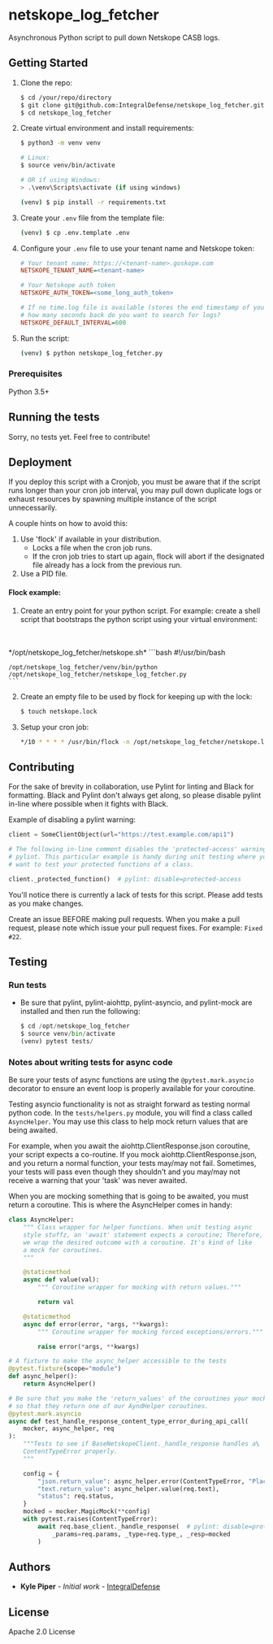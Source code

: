 # netskope_log_fetcher

Asynchronous Python script to pull down Netskope CASB logs.

## Getting Started

1. Clone the repo:

    ```bash
    $ cd /your/repo/directory
    $ git clone git@github.com:IntegralDefense/netskope_log_fetcher.git
    $ cd netskope_log_fetcher
    ```
2. Create virtual environment and install requirements:

    ```bash
    $ python3 -m venv venv
 
    # Linux:
    $ source venv/bin/activate
 
    # OR if using Windows:
    > .\venv\Scripts\activate (if using windows)
 
    (venv) $ pip install -r requirements.txt
    ```

3. Create your `.env` file from the template file:

    ```bash
    (venv) $ cp .env.template .env
    ```

4. Configure your `.env` file to use your tenant name and Netskope token:

    ```ini
    # Your tenant name: https://<tenant-name>.goskope.com
    NETSKOPE_TENANT_NAME=<tenant-name>

    # Your Netskope auth token
    NETSKOPE_AUTH_TOKEN=<some_long_auth_token>

    # If no time.log file is available (stores the end timestamp of your last run),
    # how many seconds back do you want to search for logs?
    NETSKOPE_DEFAULT_INTERVAL=600
    ```

5. Run the script:

    ```bash
    (venv) $ python netskope_log_fetcher.py
    ```

### Prerequisites

Python 3.5+

## Running the tests

Sorry, no tests yet. Feel free to contribute!

## Deployment

If you deploy this script with a Cronjob, you must be aware that if the script runs
longer than your cron job interval, you may pull down duplicate logs or exhaust resources
by spawning multiple instance of the script unnecessarily.

A couple hints on how to avoid this:
1. Use 'flock' if available in your distribution.
    - Locks a file when the cron job runs.
    - If the cron job tries to start up again, flock will abort if the designated file already has a lock
    from the previous run.
2. Use a PID file.

#### Flock example:
1. Create an entry point for your python script. For example: create a shell script that
bootstraps the python script using your virtual environment:
<br>
<br>
    */opt/netskope_log_fetcher/netskope.sh*
    ```bash
    #!/usr/bin/bash

    /opt/netskope_log_fetcher/venv/bin/python /opt/netskope_log_fetcher/netskope_log_fetcher.py
    ```
2. Create an empty file to be used by flock for keeping up with the lock:
    ```bash
    $ touch netskope.lock
    ```
3. Setup your cron job:
    ```bash
    */10 * * * * /usr/bin/flock -n /opt/netskope_log_fetcher/netskope.lock /opt/netskope_log_fetcher/netskope.sh >> /some/cron/log/file.log 2>&1
    ```

## Contributing

For the sake of brevity in collaboration, use Pylint for linting and Black for formatting. Black and Pylint
don't always get along, so please disable pylint in-line where possible when it fights with Black.

Example of disabling a pylint warning:
```python
client = SomeClientObject(url="https://test.example.com/api1")

# The following in-line comment disables the 'protected-access' warning from
# pylint. This particular example is handy during unit testing where you may
# want to test your protected functions of a class.

client._protected_function()  # pylint: disable=protected-access
```

You'll notice there is currently a lack of tests for this script. Please add tests as you make changes.

Create an issue BEFORE making pull requests. When you make a pull request, please note which
issue your pull request fixes. For example: ```Fixed #22```.

## Testing

### Run tests

- Be sure that pylint, pylint-aiohttp, pylint-asyncio, and pylint-mock are installed and then
run the following:
    ```python
    $ cd /opt/netskope_log_fetcher
    $ source venv/bin/activate
    (venv) pytest tests/
    ```

### Notes about writing tests for async code

Be sure your tests of async functions are using the ```@pytest.mark.asyncio``` decorator to ensure
an event loop is properly available for your coroutine.

Testing asyncio functionality is not as straight forward as testing normal python code.
In the ```tests/helpers.py``` module, you will find a class called ```AsyncHelper```.
You may use this class to help mock return values that are being awaited.

For example, when you await the aiohttp.ClientResponse.json coroutine, your script expects
a co-routine. If you mock aiohttp.ClientResponse.json, and you return a normal function, your
tests may/may not fail. Sometimes, your tests will pass even though they shouldn't and you
may/may not receive a warning that your 'task' was never awaited.

When you are mocking something that is going to be awaited, you must return a coroutine.
This is where the AsyncHelper comes in handy:

```python
class AsyncHelper:
    """ Class wrapper for helper functions. When unit testing async
    style stuffz, an 'await' statement expects a coroutine; Therefore,
    we wrap the desired outcome with a coroutine. It's kind of like
    a mock for coroutines.
    """

    @staticmethod
    async def value(val):
        """ Coroutine wrapper for mocking with return values."""

        return val

    @staticmethod
    async def error(error, *args, **kwargs):
        """ Coroutine wrapper for mocking forced exceptions/errors."""

        raise error(*args, **kwargs)

# A fixture to make the async_helper accessible to the tests
@pytest.fixture(scope="module")
def async_helper():
    return AsyncHelper()

# Be sure that you make the 'return_values' of the coroutines your mocking
# so that they return one of our AyndHelper coroutines.
@pytest.mark.asyncio
async def test_handle_response_content_type_error_during_api_call(
    mocker, async_helper, req
):
    """Tests to see if BaseNetskopeClient._handle_response handles a\
    ContentTypeError properly.
    """

    config = {
        "json.return_value": async_helper.error(ContentTypeError, "Placeholder", ()),
        "text.return_value": async_helper.value(req.text),
        "status": req.status,
    }
    mocked = mocker.MagicMock(**config)
    with pytest.raises(ContentTypeError):
        await req.base_client._handle_response(  # pylint: disable=protected-access
            _params=req.params, _type=req.type_, _resp=mocked
        )
```

## Authors

* **Kyle Piper** - *Initial work* - [IntegralDefense](https://github.com/IntegralDefense)

## License

Apache 2.0 License
